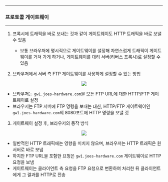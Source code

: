 -----
### 프로토콜 게이트웨이
-----
1. 프록시에 트래픽을 바로 보내는 것과 같이 게이트웨이도 HTTP 트래픽을 바로 보낼 수 있음
   - 보통 브라우저에 명시적으로 게이트웨이를 설정해 자연스럽게 트래픽이 게이트웨이를 거쳐 가게 하거나, 게이트웨이를 대리 서버(리버스 프록시)로 설정할 수 있음

2. 브라우저에서 서버 측 FTP 게이트웨이를 사용하게 설정할 수 있는 방법
<div align="center">
<img src="https://github.com/user-attachments/assets/5be76ab7-d304-4692-be91-ada91aef78b4">
</div>

   - 브라우저는 ```gw1.joes-hardware.com```을 모든 FTP URL에 대한 HTTP/FTP 게이트웨이로 설정
   - 브라우저는 FTP 서버에 FTP 명령을 보내는 대신, HTTP/FTP 게이트웨이인 ```gw1.joes-hardware.com```의 8080포트에 HTTP 명령을 보낼 것

3. 게이트웨이 설정 후, 브라우저의 동작 방식
<div align="center">
<img src="https://github.com/user-attachments/assets/c6dbfb99-cee5-4df8-ba23-fa5ead412153">
</div>

   - 일반적인 HTTP 트래픽에는 영향을 미치지 않으며, 브라우저는 HTTP 트래픽은 원 서버로 바로 보냄
   - 하지만 FTP URL을 포함한 요청은 ```gw1.joes-hardware.com``` 게이트웨이로 HTTP 요청을 보냄
   - 게이트웨이는 클라이언트 측 요청을 FTP 요청으로 변환하여 처리한 뒤 클라이언트에게 그 결과를 HTTP로 전송
